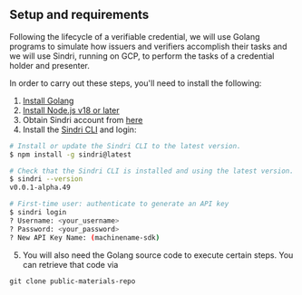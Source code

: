 ## Setup and requirements

Following the lifecycle of a verifiable credential, we will use Golang programs to simulate how issuers and verifiers accomplish their tasks and we will use Sindri, running on GCP, to perform the tasks of a credential holder and presenter.

In order to carry out these steps, you'll need to install the following:

1. [Install Golang](https://go.dev/doc/install)
2. [Install Node.js v18 or later](https://nodejs.org/en/download/package-manager)
3. Obtain Sindri account from [here](https://sindri.app/signup/)
4. Install the [Sindri CLI](https://sindri.app/docs/getting-started/cli/) and login:

```bash
# Install or update the Sindri CLI to the latest version.
$ npm install -g sindri@latest

# Check that the Sindri CLI is installed and using the latest version.
$ sindri --version
v0.0.1-alpha.49

# First-time user: authenticate to generate an API key
$ sindri login
? Username: <your_username>
? Password: <your_password>
? New API Key Name: (machinename-sdk)
```

5. You will also need the Golang source code to execute certain steps.  You can retrieve that code via
```
git clone public-materials-repo
```
